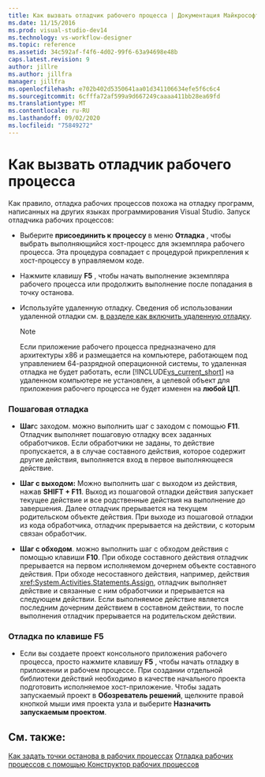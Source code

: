```yaml
---
title: Как вызвать отладчик рабочего процесса | Документация Майкрософт
ms.date: 11/15/2016
ms.prod: visual-studio-dev14
ms.technology: vs-workflow-designer
ms.topic: reference
ms.assetid: 34c592af-f4f6-4d02-99f6-63a94698e48b
caps.latest.revision: 9
author: jillre
ms.author: jillfra
manager: jillfra
ms.openlocfilehash: e702b402d5350641aa01d341106634efe5f6c6c4
ms.sourcegitcommit: 6cfffa72af599a9d667249caaaa411bb28ea69fd
ms.translationtype: MT
ms.contentlocale: ru-RU
ms.lasthandoff: 09/02/2020
ms.locfileid: "75849272"
---
```

# <a name="how-to-invoke-the-workflow-debugger"></a>Как вызвать отладчик рабочего процесса
Как правило, отладка рабочих процессов похожа на отладку программ, написанных на других языках программирования Visual Studio. Запуск отладчика рабочих процессов:

- Выберите **присоединить к процессу** в меню **Отладка** , чтобы выбрать выполняющийся хост-процесс для экземпляра рабочего процесса. Эта процедура совпадает с процедурой прикрепления к хост-процессу в управляемом коде.

- Нажмите клавишу **F5** , чтобы начать выполнение экземпляра рабочего процесса или продолжить выполнение после попадания в точку останова.

- Используйте удаленную отладку. Сведения об использовании удаленной отладки см. [в разделе как включить удаленную отладку](https://msdn.microsoft.com/library/febz73k0.aspx).

    > [!NOTE]
    > Если приложение рабочего процесса предназначено для архитектуры x86 и размещается на компьютере, работающем под управлением 64-разрядной операционной системы, то удаленная отладка не будет работать, если [!INCLUDE[vs_current_short](../includes/vs-current-short-md.md)] на удаленном компьютере не установлен, а целевой объект для приложения рабочего процесса не будет изменен на **любой ЦП**.

### <a name="stepping-through-code"></a>Пошаговая отладка

- **Шаг**с заходом. можно выполнить шаг с заходом с помощью **F11**. Отладчик выполняет пошаговую отладку всех заданных обработчиков. Если обработчики не заданы, то действие пропускается, а в случае составного действия, которое содержит другие действия, выполняется вход в первое выполняющееся действие.

- **Шаг с выходом:** Можно выполнить шаг с выходом из действия, нажав **SHIFT + F11**. Выход из пошаговой отладки действия запускает текущее действие и все родственные действия на выполнение до завершения. Далее отладчик прерывается на текущем родительском объекте действия. При выходе из пошаговой отладки из кода обработчика, отладчик прерывается на действии, с которым связан обработчик.

- **Шаг с обходом**. можно выполнить шаг с обходом действия с помощью клавиши **F10**. При обходе составного действия отладчик прерывается на первом исполняемом дочернем объекте составного действия. При обходе несоставного действия, например, действия <xref:System.Activities.Statements.Assign>, отладчик выполняет действие и связанные с ним обработчики и прерывается на следующем действии. Если выполняемое действие является последним дочерним действием в составном действии, то после выполнения отладчик прерывается на родительском действии.

### <a name="debugging-with-f5"></a>Отладка по клавише F5

- Если вы создаете проект консольного приложения рабочего процесса, просто нажмите клавишу **F5** , чтобы начать отладку в приложении и рабочем процессе. При создании отдельной библиотеки действий необходимо в качестве начального проекта подготовить исполняемое хост-приложение. Чтобы задать запускаемый проект в **Обозреватель решений**, щелкните правой кнопкой мыши имя проекта узла и выберите **Назначить запускаемым проектом**.

## <a name="see-also"></a>См. также:
 [Как задать точки останова в рабочих процессах](../workflow-designer/how-to-set-breakpoints-in-workflows.md) [Отладка рабочих процессов с помощью Конструктор рабочих процессов](../workflow-designer/debugging-workflows-with-the-workflow-designer.md)
